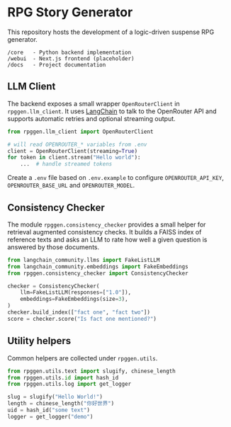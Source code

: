 # RPG Story Generator

This repository hosts the development of a logic-driven suspense RPG generator.

```
/core   - Python backend implementation
/webui  - Next.js frontend (placeholder)
/docs   - Project documentation
```

## LLM Client

The backend exposes a small wrapper `OpenRouterClient` in `rpggen.llm_client`. It
uses [LangChain](https://python.langchain.com/) to talk to the OpenRouter API and
supports automatic retries and optional streaming output.

```python
from rpggen.llm_client import OpenRouterClient

# will read OPENROUTER_* variables from .env
client = OpenRouterClient(streaming=True)
for token in client.stream("Hello world"):
    ...  # handle streamed tokens
```

Create a ``.env`` file based on ``.env.example`` to configure
``OPENROUTER_API_KEY``, ``OPENROUTER_BASE_URL`` and ``OPENROUTER_MODEL``.

## Consistency Checker

The module `rpggen.consistency_checker` provides a small helper for retrieval
augmented consistency checks. It builds a FAISS index of reference texts and
asks an LLM to rate how well a given question is answered by those documents.

```python
from langchain_community.llms import FakeListLLM
from langchain_community.embeddings import FakeEmbeddings
from rpggen.consistency_checker import ConsistencyChecker

checker = ConsistencyChecker(
    llm=FakeListLLM(responses=["1.0"]),
    embeddings=FakeEmbeddings(size=3),
)
checker.build_index(["fact one", "fact two"])
score = checker.score("Is fact one mentioned?")
```

## Utility helpers

Common helpers are collected under `rpggen.utils`.

```python
from rpggen.utils.text import slugify, chinese_length
from rpggen.utils.id import hash_id
from rpggen.utils.log import get_logger

slug = slugify("Hello World!")
length = chinese_length("你好世界")
uid = hash_id("some text")
logger = get_logger("demo")
```

